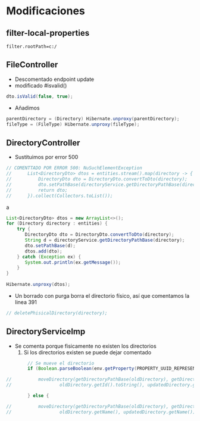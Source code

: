 # Modificaciones
## filter-local-properties
```editorconfig
filter.rootPath=c:/
```

## FileController 
- Descomentado endpoint update
- modificado #isvalid()
```java
dto.isValid(false, true);
```
- Añadimos 
```java
parentDirectory = (Directory) Hibernate.unproxy(parentDirectory);
fileType = (FileType) Hibernate.unproxy(fileType);
```

## DirectoryController
- Sustituimos por error 500
```java
// COMENTTADO POR ERROR 500: NuSuchElementException
//		List<DirectoryDto> dtos = entities.stream().map(directory -> {
//			DirectoryDto dto = DirectoryDto.convertToDto(directory);
//			dto.setPathBase(directoryService.getDirectoryPathBase(directory));
//			return dto;
//		}).collect(Collectors.toList());
```
a
```java
List<DirectoryDto> dtos = new ArrayList<>();
for (Directory directory : entities) {
    try {
       DirectoryDto dto = DirectoryDto.convertToDto(directory);
       String d = directoryService.getDirectoryPathBase(directory);
       dto.setPathBase(d);
       dtos.add(dto);
    } catch (Exception ex) {
       System.out.println(ex.getMessage());
    }
}
 
Hibernate.unproxy(dtos);
```

* Un borrado con purga borra el directorio físico, así que comentamos la linea 391
```java
// deletePhisicalDirectory(directory);
```

## DirectoryServiceImp
- Se comenta porque fisicamente no existen los directorios
  1. Si los directorios existen se puede dejar comentado
```java
		// Se mueve el directorio
		if (Boolean.parseBoolean(env.getProperty(PROPERTY_UUID_REPRESENTATION))) {

//			moveDirectory(getDirectoryPathBase(oldDirectory), getDirectoryPathBase(updatedDirectory),
//					oldDirectory.getId().toString(), updatedDirectory.getId().toString());

		} else {

//			moveDirectory(getDirectoryPathBase(oldDirectory), getDirectoryPathBase(updatedDirectory),
//					oldDirectory.getName(), updatedDirectory.getName());
```
